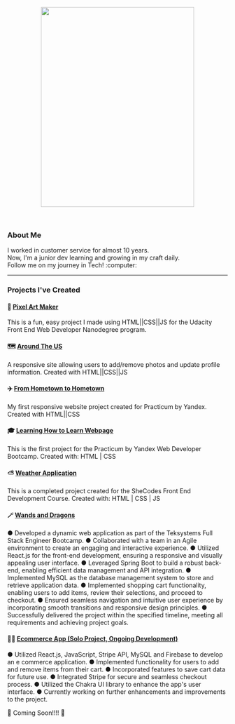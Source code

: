 
<p align="center" ><img src="https://github.com/michellelanecode/images/blob/main/Humaaans%20-%20Space.png" width="350" height="456"></p>
<p align="center" >  </p>
<br>

### About Me ###

<p> I worked in customer service for almost 10 years.<br>
Now, I'm a junior dev learning and growing in my craft daily.<br>
Follow me on my journey in Tech! :computer: </p>

***
### Projects I've Created ### 

#### 🎨 [Pixel Art Maker](https://michellelanecode.github.io/Pix-Art-Maker/) ####
This is a fun, easy project I made using HTML||CSS||JS for the Udacity Front End Web Developer Nanodegree program. 

#### 🗺️ [Around The US](https://endearing-concha-7d096a.netlify.app/) ####

A responsive site allowing users to add/remove photos and update profile information.
Created with HTML||CSS||JS


#### :airplane: [From Hometown to Hometown](https://michellelanecode.github.io/web_project_3-1/) ####

My first responsive website project created for Practicum by Yandex. Created with HTML||CSS


#### :mortar_board: [Learning How to Learn Webpage](https://hopeful-heisenberg-d61c41.netlify.app) #### 

This is the first project for the Practicum by Yandex Web Developer Bootcamp. 
Created with: HTML | CSS 


#### :partly_sunny: [Weather Application](https://lucid-rosalind-0eea3e.netlify.app) ####

This is a completed project created for the SheCodes Front End Development Course. 
Created with: HTML | CSS | JS

#### 🪄 [Wands and Dragons](https://wands-dragons-hj072d543-michellelanecode.vercel.app/) ####
●	Developed a dynamic web application as part of the Teksystems Full Stack Engineer Bootcamp.
●	Collaborated with a team in an Agile environment to create an engaging and interactive experience.
●	Utilized React.js for the front-end development, ensuring a responsive and visually appealing user interface.
●	Leveraged Spring Boot to build a robust back-end, enabling efficient data management and API integration.
●	Implemented MySQL as the database management system to store and retrieve application data.
●	Implemented shopping cart functionality, enabling users to add items, review their selections, and proceed to checkout.
●	Ensured seamless navigation and intuitive user experience by incorporating smooth transitions and responsive design principles.
●	Successfully delivered the project within the specified timeline, meeting all requirements and achieving project goals.

#### 👷‍♀️ [Ecommerce App (Solo Project, Ongoing Development)](https://independent-project0223.vercel.app/)
●	Utilized React.js, JavaScript, Stripe API, MySQL and Firebase to develop an e commerce application.
●	Implemented functionality for users to add and remove items from their cart.
●	Incorporated features to save cart data for future use.
●	Integrated Stripe for secure and seamless checkout process.
●	Utilized the Chakra UI library to enhance the app's user interface.
●	Currently working on further enhancements and improvements to the project.


:construction: Coming Soon!!!! :construction:

